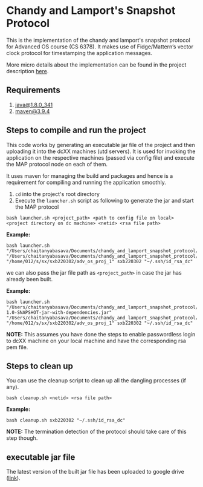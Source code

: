 # Chandy and Lamport's Snapshot Protocol

This is the implementation of the chandy and lamport's snapshot protocol for Advanced OS course (CS 6378).
It makes use of Fidge/Mattern’s vector clock protocol for timestamping the application messages.

More micro details about the implementation can be found in the project description [here](project1.pdf).

## Requirements
1. java@1.8.0_341
2. maven@3.9.4

## Steps to compile and run the project

This code works by generating an executable jar file of the project and then uploading it into the dcXX machines (utd servers).
It is used for invoking the application on the respective machines (passed via config file) and execute the MAP protocol node on each of them.

It uses maven for managing the build and packages and hence is a requirement for compiling and running the application smoothly.

1. `cd` into the project's root directory
2. Execute the `launcher.sh` script as following to generate the jar and start the MAP protocol
```
bash launcher.sh <project_path> <path to config file on local> <project directory on dc machine> <netid> <rsa file path>
```

**Example:**
```
bash launcher.sh "/Users/chaitanyabasava/Documents/chandy_and_lamport_snapshot_protocol/" "/Users/chaitanyabasava/Documents/chandy_and_lamport_snapshot_protocol/src/main/resources/config.txt" "/home/012/s/sx/sxb220302/adv_os_proj_1" sxb220302 "~/.ssh/id_rsa_dc"
```

we can also pass the jar file path as `<project_path>` in case the jar has already been built.

**Example:**
```
bash launcher.sh "/Users/chaitanyabasava/Documents/chandy_and_lamport_snapshot_protocol/target/chandy_and_lamport_snapshot_protocol-1.0-SNAPSHOT-jar-with-dependencies.jar" "/Users/chaitanyabasava/Documents/chandy_and_lamport_snapshot_protocol/src/main/resources/config2.txt" "/home/012/s/sx/sxb220302/adv_os_proj_1" sxb220302 "~/.ssh/id_rsa_dc"
```

**NOTE:** This assumes you have done the steps to enable passwordless login to dcXX machine on your local machine and have the corresponding rsa pem file.

## Steps to clean up
You can use the cleanup script to clean up all the dangling processes (if any).
```
bash cleanup.sh <netid> <rsa file path>
```

**Example:**
```
bash cleanup.sh sxb220302 "~/.ssh/id_rsa_dc"
```

**NOTE:** The termination detection of the protocol should take care of this step though.

## executable jar file
The latest version of the built jar file has been uploaded to google drive 
([link](https://drive.google.com/file/d/1mntSa50e6jp-Dcbpss3zdeCojqWesQ7I/view?usp=sharing)).
